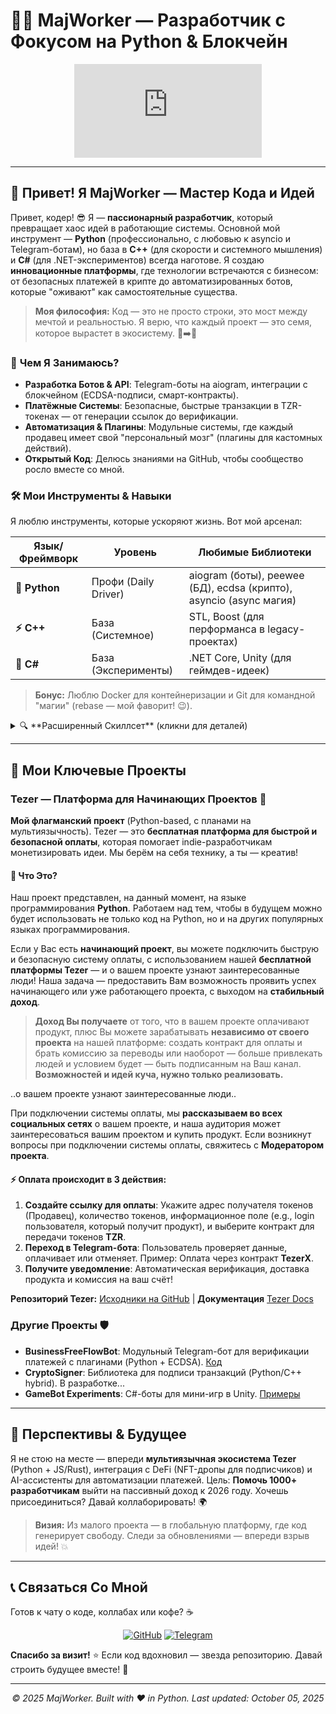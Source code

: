 # 👨‍💻 **MajWorker** — Разработчик с Фокусом на Python & Блокчейн

<div align="center">
  
![Banner](https://vsthemes.org/wallpapers/cities/18147-night-city-cyberpunk-2077.html)  

</div>

---

## 🚀 **Привет! Я MajWorker — Мастер Кода и Идей**

Привет, кодер! 😎 Я — **пассионарный разработчик**, который превращает хаос идей в работающие системы. Основной мой инструмент — **Python** (профессионально, с любовью к asyncio и Telegram-ботам), но база в **C++** (для скорости и системного мышления) и **C#** (для .NET-экспериментов) всегда наготове. Я создаю **инновационные платформы**, где технологии встречаются с бизнесом: от безопасных платежей в крипте до автоматизированных ботов, которые "оживают" как самостоятельные существа.

> **Моя философия:** Код — это не просто строки, это мост между мечтой и реальностью. Я верю, что каждый проект — это семя, которое вырастет в экосистему. 🌱➡️🌳

### 🎯 **Чем Я Занимаюсь?**
- **Разработка Ботов & API**: Telegram-боты на aiogram, интеграции с блокчейном (ECDSA-подписи, смарт-контракты).
- **Платёжные Системы**: Безопасные, быстрые транзакции в TZR-токенах — от генерации ссылок до верификации.
- **Автоматизация & Плагины**: Модульные системы, где каждый продавец имеет свой "персональный мозг" (плагины для кастомных действий).
- **Открытый Код**: Делюсь знаниями на GitHub, чтобы сообщество росло вместе со мной.

### 🛠️ **Мои Инструменты & Навыки**
Я люблю инструменты, которые ускоряют жизнь. Вот мой арсенал:

| Язык/Фреймворк | Уровень | Любимые Библиотеки |
|---------------|---------|-------------------|
| **🐍 Python** | Профи (Daily Driver) | aiogram (боты), peewee (БД), ecdsa (крипто), asyncio (async магия) |
| **⚡ C++** | База (Системное) | STL, Boost (для перформанса в legacy-проектах) |
| **🔵 C#** | База (Эксперименты) | .NET Core, Unity (для геймдев-идеек) |

> **Бонус:** Люблю Docker для контейнеризации и Git для командной "магии" (rebase — мой фаворит! 😉).

<details>
<summary>🔍 **Расширенный Скиллсет** (кликни для деталей)</summary>

- **Backend:** Flask/FastAPI, SQLAlchemy/Peewee.
- **Frontend:** Minimal (HTML/CSS для дашбордов), но с Tailwind для стиля.
- **Блокчейн:** SECP256k1, SHA-256 хэши, смарт-контракты на Solidity (в планах).
- **DevOps:** GitHub Actions, CI/CD, .env для секретов.

</details>

---

## 🌟 **Мои Ключевые Проекты**

### **Tezer — Платформа для Начинающих Проектов** 🚀
**Мой флагманский проект** (Python-based, с планами на мультиязычность). Tezer — это **бесплатная платформа для быстрой и безопасной оплаты**, которая помогает indie-разработчикам монетизировать идеи. Мы берём на себя технику, а ты — креатив!

#### 🎨 **Что Это?**
Наш проект представлен, на данный момент, на языке программирования **Python**. Работаем над тем, чтобы в будущем можно будет использовать не только код на Python, но и на других популярных языках программирования.

Если у Вас есть **начинающий проект**, вы можете подключить быструю и безопасную систему оплаты, с использованием нашей **бесплатной платформы Tezer** — и о вашем проекте узнают заинтересованные люди! Наша задача — предоставить Вам возможность проявить успех начинающего или уже работающего проекта, с выходом на **стабильный доход**.

> **Доход Вы получаете** от того, что в вашем проекте оплачивают продукт, плюс Вы можете зарабатывать **независимо от своего проекта** на нашей платформе: создать контракт для оплаты и брать комиссию за переводы или наоборот — больше привлекать людей и условием будет — быть подписанным на Ваш канал. **Возможностей и идей куча, нужно только реализовать.**

..о вашем проекте узнают заинтересованные люди..

При подключении системы оплаты, мы **рассказываем во всех социальных сетях** о вашем проекте, и наша аудитория может заинтересоваться вашим проектом и купить продукт. Если возникнут вопросы при подключении системы оплаты, свяжитесь с **Модератором проекта**.

#### ⚡ **Оплата происходит в 3 действия:**
1. **Создайте ссылку для оплаты**: Укажите адрес получателя токенов (Продавец), количество токенов, информационное поле (e.g., login пользователя, который получит продукт), и выберите контракт для передачи токенов **TZR**.
2. **Переход в Telegram-бота**: Пользователь проверяет данные, оплачивает или отменяет. Пример: Оплата через контракт **TezerX**.
3. **Получите уведомление**: Автоматическая верификация, доставка продукта и комиссия на ваш счёт!

**Репозиторий Tezer:** [Исходники на GitHub](https://github.com/MajWorker/tezer-platform) | **Документация** [Tezer Docs](https://tezer.dev/docs)

### **Другие Проекты** 🛡️
- **BusinessFreeFlowBot**: Модульный Telegram-бот для верификации платежей с плагинами (Python + ECDSA). [Код](https://github.com/MajWorker/businessFreeFlowBot)
- **CryptoSigner**: Библиотека для подписи транзакций (Python/C++ hybrid). В разработке...
- **GameBot Experiments**: C#-боты для мини-игр в Unity. [Примеры](https://github.com/MajWorker/game-bots)

---

## 🔮 **Перспективы & Будущее**
Я не стою на месте — впереди **мультиязычная экосистема Tezer** (Python + JS/Rust), интеграция с DeFi (NFT-дропы для подписчиков) и AI-ассистенты для автоматизации платежей. Цель: **Помочь 1000+ разработчикам** выйти на пассивный доход к 2026 году. Хочешь присоединиться? Давай коллаборировать! 🌍

> **Визия:** Из малого проекта — в глобальную платформу, где код генерирует свободу. Следи за обновлениями — впереди взрыв идей! 💥

---

## 📞 **Связаться Со Мной**
Готов к чату о коде, коллабах или кофе? ☕

<div align="center">

[![GitHub](https://img.shields.io/badge/GitHub-Follow-181717?style=for-the-badge&logo=github)](https://github.com/majjrr)
[![Telegram](https://img.shields.io/badge/Telegram-Join-0088cc?style=for-the-badge&logo=telegram)](https://t.me/majworker)

</div>

**Спасибо за визит!** ⭐ Если код вдохновил — звезда репозиторию. Давай строить будущее вместе! 🚀

---

<div align="center">
  
*© 2025 MajWorker. Built with ❤️ in Python. Last updated: October 05, 2025*

</div>
